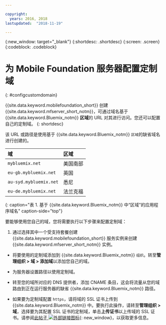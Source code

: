 ```yaml
---

copyright:
  years: 2016, 2018
lastupdated:  "2018-11-19"

---
```


{:new_window: target="_blank"}
{:shortdesc: .shortdesc}
{:screen: .screen}
{:codeblock:  .codeblock}

# 为 Mobile Foundation 服务器配置定制域
{: #configcustomdomain}

{{site.data.keyword.mobilefoundation_short}} 创建 {{site.data.keyword.mfserver_short_notm}}，可通过域名基于 {{site.data.keyword.Bluemix_notm}} **区域**的 URL 对其进行访问。您还可以配置自己的定制域。
{: shortdesc}

该 URL 或路径是使用基于 {{site.data.keyword.Bluemix_notm}} `区域`的缺省域名进行创建的。

  |域|区域|    
  |:----- | :----- |    
  |`mybluemix.net` |美国南部|    
  |`eu-gb.mybluemix.net` |英国|
  |`au-syd.mybluemix.net` |悉尼|   
  |`eu-de.mybluemix.net` |法兰克福|   
  {: caption="表 1. 基于 {{site.data.keyword.Bluemix_notm}} 中“区域”的应用程序域名" caption-side="top"}

要能够使用您自己的域，您将需要执行以下步骤来配置定制域：

1.	通过选择其中一个受支持套餐创建 {{site.data.keyword.mobilefoundation_short}} 服务实例来创建 {{site.data.keyword.mfserver_short_notm}} 实例。

+ 将要使用的定制域添加到 {{site.data.keyword.Bluemix_notm}} `组织`。转至**管理组织 > 域 > 添加域**以添加您自己的域。

+ 为服务器设置路径以使用定制域。

+ 转至您的域所对应的 DNS 提供者，添加 CNAME 条目，这会将流量从您的域路由到正在运行服务器的缺省 {{site.data.keyword.Bluemix_notm}} 路径。

+ 如果要为定制域配置 `https`，请将域的 SSL 证书上传到 {{site.data.keyword.Bluemix_notm}} 中。要执行此操作，请转至**管理组织 > 域**，选择要为其配置 SSL 证书的定制域，单击**上传证书**以上传域的 SSL 证书。请参阅[此帖子 ![外部链接图标](../../icons/launch-glyph.svg "外部链接图标")](https://developer.ibm.com/bluemix/2014/09/28/ssl-certificates-bluemix-custom-domains/){: new_window}，以获取更多信息。
